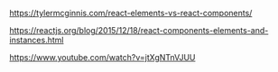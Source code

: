https://tylermcginnis.com/react-elements-vs-react-components/

https://reactjs.org/blog/2015/12/18/react-components-elements-and-instances.html

https://www.youtube.com/watch?v=jtXgNTnVJUU
